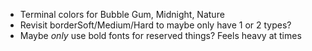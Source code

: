 * Terminal colors for Bubble Gum, Midnight, Nature
* Revisit borderSoft/Medium/Hard to maybe only have 1 or 2 types?
* Maybe _only_ use bold fonts for reserved things? Feels heavy at times
